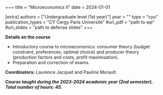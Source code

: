 +++
title = "Microeconomics II"
date = 2024-01-01

[extra]
authors = ["Undergraduate level (1st year)"]
year = ""
type = "cyu"
publication_types = "CY Cergy Paris Université"
#url_pdf = "path to wp"
#url_slides = "path to defense slides"
+++

**Details on the course**   
- Introductory course to microeconomics: consumer theory (budget constraint, preferences, optimal choice) and producer theory (production factors and costs, profit maximisation). 
- Preparation and correction of exams.

**Coordinators:** Laurence Jacquet and Pauline Morault.  


***Course taught during the 2023-2024 academic year (2nd semester). Total number of hours: 45.***